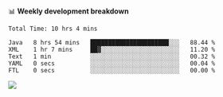 

📊 **Weekly development breakdown**
<!--START_SECTION:waka-->

```text
Total Time: 10 hrs 4 mins

Java   8 hrs 54 mins   ██████████████████████░░░   88.44 %
XML    1 hr 7 mins     ██▓░░░░░░░░░░░░░░░░░░░░░░   11.20 %
Text   1 min           ░░░░░░░░░░░░░░░░░░░░░░░░░   00.32 %
YAML   0 secs          ░░░░░░░░░░░░░░░░░░░░░░░░░   00.04 %
FTL    0 secs          ░░░░░░░░░░░░░░░░░░░░░░░░░   00.00 %
```

<!--END_SECTION:waka-->

<p align="left" dir="auto">
  <a href="#">
    <img src="https://github-readme-stats.vercel.app/api?username=JiHongYuan&show_icons=true&inc">
  </a>
</p>
